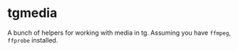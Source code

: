 # tgmedia

A bunch of helpers for working with media in tg. Assuming you have `ffmpeg`, `ffprobe` installed.